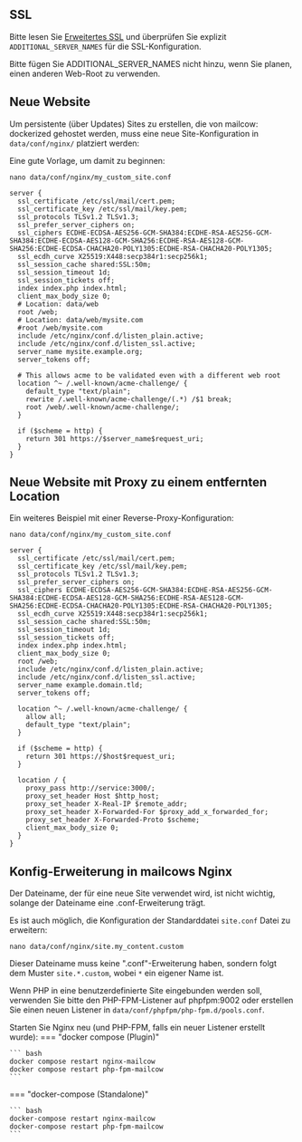## SSL

Bitte lesen Sie [Erweitertes SSL](../../post_installation/firststeps-ssl.md) und überprüfen Sie explizit `ADDITIONAL_SERVER_NAMES` für die SSL-Konfiguration.

Bitte fügen Sie ADDITIONAL_SERVER_NAMES nicht hinzu, wenn Sie planen, einen anderen Web-Root zu verwenden.

## Neue Website

Um persistente (über Updates) Sites zu erstellen, die von mailcow: dockerized gehostet werden, muss eine neue Site-Konfiguration in `data/conf/nginx/` platziert werden:

Eine gute Vorlage, um damit zu beginnen:

```
nano data/conf/nginx/my_custom_site.conf
```

``` hl_lines="16"
server {
  ssl_certificate /etc/ssl/mail/cert.pem;
  ssl_certificate_key /etc/ssl/mail/key.pem;
  ssl_protocols TLSv1.2 TLSv1.3;
  ssl_prefer_server_ciphers on;
  ssl_ciphers ECDHE-ECDSA-AES256-GCM-SHA384:ECDHE-RSA-AES256-GCM-SHA384:ECDHE-ECDSA-AES128-GCM-SHA256:ECDHE-RSA-AES128-GCM-SHA256:ECDHE-ECDSA-CHACHA20-POLY1305:ECDHE-RSA-CHACHA20-POLY1305;
  ssl_ecdh_curve X25519:X448:secp384r1:secp256k1;
  ssl_session_cache shared:SSL:50m;
  ssl_session_timeout 1d;
  ssl_session_tickets off;
  index index.php index.html;
  client_max_body_size 0;
  # Location: data/web
  root /web;
  # Location: data/web/mysite.com
  #root /web/mysite.com
  include /etc/nginx/conf.d/listen_plain.active;
  include /etc/nginx/conf.d/listen_ssl.active;
  server_name mysite.example.org;
  server_tokens off;

  # This allows acme to be validated even with a different web root
  location ^~ /.well-known/acme-challenge/ {
    default_type "text/plain";
    rewrite /.well-known/acme-challenge/(.*) /$1 break;
    root /web/.well-known/acme-challenge/;
  }

  if ($scheme = http) {
    return 301 https://$server_name$request_uri;
  }
}
```

## Neue Website mit Proxy zu einem entfernten Location
Ein weiteres Beispiel mit einer Reverse-Proxy-Konfiguration:

```
nano data/conf/nginx/my_custom_site.conf
```

``` hl_lines="16 28"
server {
  ssl_certificate /etc/ssl/mail/cert.pem;
  ssl_certificate_key /etc/ssl/mail/key.pem;
  ssl_protocols TLSv1.2 TLSv1.3;
  ssl_prefer_server_ciphers on;
  ssl_ciphers ECDHE-ECDSA-AES256-GCM-SHA384:ECDHE-RSA-AES256-GCM-SHA384:ECDHE-ECDSA-AES128-GCM-SHA256:ECDHE-RSA-AES128-GCM-SHA256:ECDHE-ECDSA-CHACHA20-POLY1305:ECDHE-RSA-CHACHA20-POLY1305;
  ssl_ecdh_curve X25519:X448:secp384r1:secp256k1;
  ssl_session_cache shared:SSL:50m;
  ssl_session_timeout 1d;
  ssl_session_tickets off;
  index index.php index.html;
  client_max_body_size 0;
  root /web;
  include /etc/nginx/conf.d/listen_plain.active;
  include /etc/nginx/conf.d/listen_ssl.active;
  server_name example.domain.tld;
  server_tokens off;

  location ^~ /.well-known/acme-challenge/ {
    allow all;
    default_type "text/plain";
  }

  if ($scheme = http) {
    return 301 https://$host$request_uri;
  }

  location / {
    proxy_pass http://service:3000/;
    proxy_set_header Host $http_host;
    proxy_set_header X-Real-IP $remote_addr;
    proxy_set_header X-Forwarded-For $proxy_add_x_forwarded_for;
    proxy_set_header X-Forwarded-Proto $scheme;
    client_max_body_size 0;
  }
}
```

## Konfig-Erweiterung in mailcows Nginx

Der Dateiname, der für eine neue Site verwendet wird, ist nicht wichtig, solange der Dateiname eine .conf-Erweiterung trägt.

Es ist auch möglich, die Konfiguration der Standarddatei `site.conf` Datei zu erweitern:

```
nano data/conf/nginx/site.my_content.custom
```

Dieser Dateiname muss keine ".conf"-Erweiterung haben, sondern folgt dem Muster `site.*.custom`, wobei `*` ein eigener Name ist.

Wenn PHP in eine benutzerdefinierte Site eingebunden werden soll, verwenden Sie bitte den PHP-FPM-Listener auf phpfpm:9002 oder erstellen Sie einen neuen Listener in `data/conf/phpfpm/php-fpm.d/pools.conf`.

Starten Sie Nginx neu (und PHP-FPM, falls ein neuer Listener erstellt wurde):
=== "docker compose (Plugin)"

    ``` bash
    docker compose restart nginx-mailcow
    docker compose restart php-fpm-mailcow
    ```

=== "docker-compose (Standalone)"

    ``` bash
    docker-compose restart nginx-mailcow
    docker-compose restart php-fpm-mailcow
    ```
